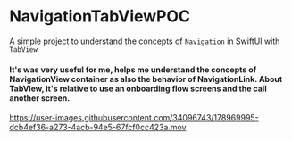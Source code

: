 # NavigationTabViewPOC
A simple project to understand the concepts of `Navigation` in SwiftUI with `TabView`

#### It's was very useful for me, helps me understand the concepts of NavigationView container as also the behavior of NavigationLink. About TabView, it's relative to  use an onboarding flow screens and the call another screen.




https://user-images.githubusercontent.com/34096743/178969995-dcb4ef36-a273-4acb-94e5-67fcf0cc423a.mov

